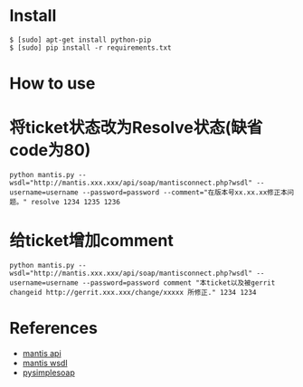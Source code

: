 Install
=======

    $ [sudo] apt-get install python-pip
    $ [sudo] pip install -r requirements.txt

How to use
==========

# 将ticket状态改为Resolve状态(缺省code为80)

    python mantis.py --wsdl="http://mantis.xxx.xxx/api/soap/mantisconnect.php?wsdl" --username=username --password=password --comment="在版本号xx.xx.xx修正本问题。" resolve 1234 1235 1236

# 给ticket增加comment

    python mantis.py --wsdl="http://mantis.xxx.xxx/api/soap/mantisconnect.php?wsdl" --username=username --password=password comment "本ticket以及被gerrit changeid http://gerrit.xxx.xxx/change/xxxxx 所修正." 1234 1234

References
==========

- [mantis api](http://mantishub.readthedocs.org/api.html)
- [mantis wsdl](http://mantis.smartisan.cn/api/soap/mantisconnect.php?wsdl)
- [pysimplesoap](https://code.google.com/p/pysimplesoap/wiki/SoapClient)